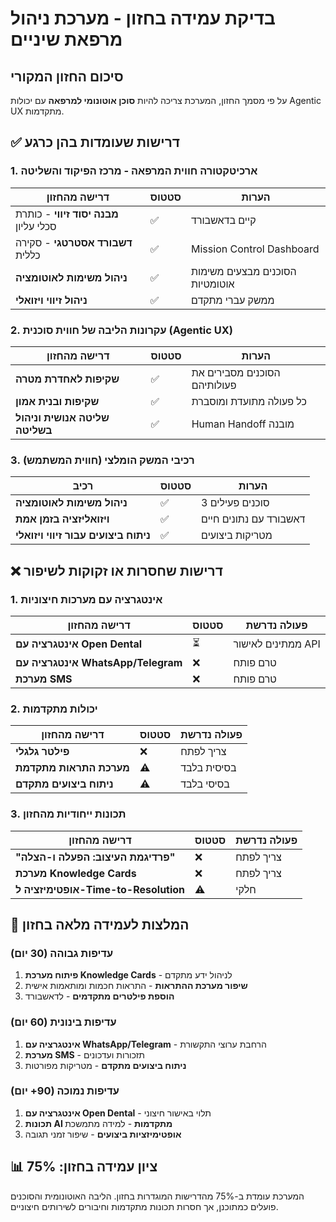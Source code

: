 # בדיקת עמידה בחזון - מערכת ניהול מרפאת שיניים

## סיכום החזון המקורי

על פי מסמך החזון, המערכת צריכה להיות **סוכן אוטונומי למרפאה** עם יכולות Agentic UX מתקדמות.

## ✅ דרישות שעומדות בהן כרגע

### 1. ארכיטקטורה חווית המרפאה - מרכז הפיקוד והשליטה

| דרישה מהחזון | סטטוס | הערות |
|---|---|---|
| **מבנה יסוד זיווי** - כותרת סכלי עליון | ✅ | קיים בדאשבורד |
| **דשבורד אסטרטגי** - סקירה כללית | ✅ | Mission Control Dashboard |
| **ניהול משימות לאוטומציה** | ✅ | הסוכנים מבצעים משימות אוטומטיות |
| **ניהול זיווי ויזואלי** | ✅ | ממשק עברי מתקדם |

### 2. עקרונות הליבה של חווית סוכנית (Agentic UX)

| דרישה מהחזון | סטטוס | הערות |
|---|---|---|
| **שקיפות לאחדרת מטרה** | ✅ | הסוכנים מסבירים את פעולותיהם |
| **שקיפות ובנית אמון** | ✅ | כל פעולה מתועדת ומוסברת |
| **שליטה אנושית וניהול בשליטה** | ✅ | Human Handoff מובנה |

### 3. רכיבי המשק הומלצי (חווית המשתמש)

| רכיב | סטטוס | הערות |
|---|---|---|
| **ניהול משימות לאוטומציה** | ✅ | 3 סוכנים פעילים |
| **ויזואליזציה בזמן אמת** | ✅ | דאשבורד עם נתונים חיים |
| **ניתוח ביצועים עבור זיווי ויזואלי** | ✅ | מטריקות ביצועים |

## ❌ דרישות שחסרות או זקוקות לשיפור

### 1. אינטגרציה עם מערכות חיצוניות

| דרישה מהחזון | סטטוס | פעולה נדרשת |
|---|---|---|
| **אינטגרציה עם Open Dental** | ⏳ | ממתינים לאישור API |
| **אינטגרציה עם WhatsApp/Telegram** | ❌ | טרם פותח |
| **מערכת SMS** | ❌ | טרם פותח |

### 2. יכולות מתקדמות

| דרישה מהחזון | סטטוס | פעולה נדרשת |
|---|---|---|
| **פילטר גלגלי** | ❌ | צריך לפתח |
| **מערכת התראות מתקדמת** | ⚠️ | בסיסית בלבד |
| **ניתוח ביצועים מתקדם** | ⚠️ | בסיסי בלבד |

### 3. תכונות ייחודיות מהחזון

| דרישה מהחזון | סטטוס | פעולה נדרשת |
|---|---|---|
| **"פרדיגמת העיצוב: הפעלה ו-הצלה"** | ❌ | צריך לפתח |
| **מערכת Knowledge Cards** | ❌ | צריך לפתח |
| **אופטימיזציה ל-Time-to-Resolution** | ⚠️ | חלקי |

## 🎯 המלצות לעמידה מלאה בחזון

### עדיפות גבוהה (30 יום)
1. **פיתוח מערכת Knowledge Cards** - לניהול ידע מתקדם
2. **שיפור מערכת ההתראות** - התראות חכמות ומותאמות אישית
3. **הוספת פילטרים מתקדמים** - לדאשבורד

### עדיפות בינונית (60 יום)
1. **אינטגרציה עם WhatsApp/Telegram** - הרחבת ערוצי התקשורת
2. **מערכת SMS** - תזכורות ועדכונים
3. **ניתוח ביצועים מתקדם** - מטריקות מפורטות

### עדיפות נמוכה (90+ יום)
1. **אינטגרציה עם Open Dental** - תלוי באישור חיצוני
2. **תכונות AI מתקדמות** - למידה מתמשכת
3. **אופטימיזציות ביצועים** - שיפור זמני תגובה

## 📊 ציון עמידה בחזון: 75%

המערכת עומדת ב-75% מהדרישות המוגדרות בחזון. הליבה האוטונומית והסוכנים פועלים כמתוכנן, אך חסרות תכונות מתקדמות וחיבורים לשירותים חיצוניים.
